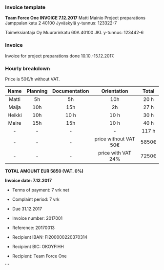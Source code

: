 ### Invoice template


__Team Force One 			                                 				INVOICE 7.12.2017__
Matti Mainio 				                                				Project preparations
Jamppalan katu 2
40100 Jyväskylä
y-tunnus: 123322-7


Toimeksiantaja Oy
Muurarinkatu 60A
40100 JKL
y-tunnus: 123442-6


### Invoice

Invoice for project preparations done 10.10.-15.12.2017.


### Hourly breakdown

Price is 50€/h without VAT.

| Name |  Planning | Documentation | Orientation | Total |
|:-:|:-:|:-:|:-:|:-:|
| Matti  | 5h | 5h  | 10h | 20 h | 
| Maija  | 10h | 15h | 2h  | 27 h | 
| Heikki | 10h |10 h | 10 h | 30 h |
| Maire | 15h | 15h  | 10 h | 40 h |
| - | - | - | - | 117 h |
| - | - | - | price without VAT 50€ | 5850€ |
| - | - | - | price with VAT 24% | 7250€ |

**TOTAL AMOUNT EUR 5850 (VAT. 0%)**



**Invoice date: 7.12.2017**
* Terms of payment:	7 vrk net
* Complaint period: 7 vrk
* Due 31.12.2017

* Invoice number: 2017001
* Reference: 20170013

* Recipient IBAN: FI200000220370314
* Recipient BIC: OKOYFIHH
* Recipient: Team Force One

'''
